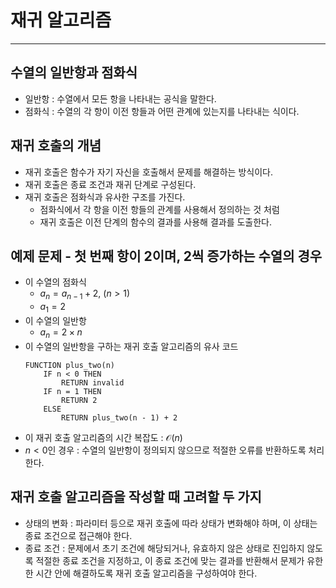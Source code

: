 # 재귀 알고리즘

---

## 수열의 일반항과 점화식

- 일반항 : 수열에서 모든 항을 나타내는 공식을 말한다.
- 점화식 : 수열의 각 항이 이전 항들과 어떤 관계에 있는지를 나타내는 식이다.

## 재귀 호출의 개념

- 재귀 호출은 함수가 자기 자신을 호출해서 문제를 해결하는 방식이다.
- 재귀 호출은 종료 조건과 재귀 단계로 구성된다.
- 재귀 호출은 점화식과 유사한 구조를 가진다.
  - 점화식에서 각 항을 이전 항들의 관계를 사용해서 정의하는 것 처럼
  - 재귀 호출은 이전 단계의 함수의 결과를 사용해 결과를 도출한다.

## 예제 문제 - 첫 번째 항이 2이며, 2씩 증가하는 수열의 경우

- 이 수열의 점화식
  - $a_n = a_{n-1} + 2$, $(n > 1)$
  - $a_1 = 2$
- 이 수열의 일반항
  - $a_n = 2\times n$
- 이 수열의 일반항을 구하는 재귀 호출 알고리즘의 유사 코드
  ```
  FUNCTION plus_two(n)
      IF n < 0 THEN
          RETURN invalid
      IF n = 1 THEN
          RETURN 2
      ELSE
          RETURN plus_two(n - 1) + 2
  ```
- 이 재귀 호출 알고리즘의 시간 복잡도 : $\mathcal O (n)$
- $n < 0$인 경우 : 수열의 일반항이 정의되지 않으므로 적절한 오류를 반환하도록 처리한다.

## 재귀 호출 알고리즘을 작성할 때 고려할 두 가지

- 상태의 변화 : 파라미터 등으로 재귀 호출에 따라 상태가 변화해야 하며, 이 상태는 종료 조건으로 접근해야 한다.
- 종료 조건 : 문제에서 초기 조건에 해당되거나, 유효하지 않은 상태로 진입하지 않도록 적절한 종료 조건을 지정하고, 이 종료 조건에 맞는 결과를 반환해서 문제가 유한한 시간 안에 해결하도록 재귀 호출 알고리즘을 구성하여야 한다.
